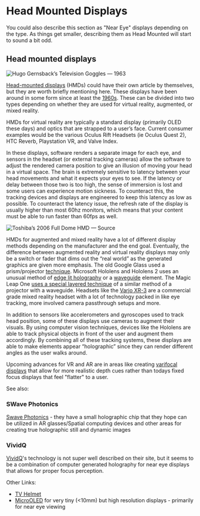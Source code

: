 # Head Mounted Displays

You could also describe this section as "Near Eye" displays depending on the type. As things get smaller, describing them as Head Mounted will start to sound a bit odd.

## Head mounted displays <a href="#e3cc" id="e3cc"></a>

![Hugo Gernsback’s Television Goggles — 1963](https://miro.medium.com/max/1400/1\*ktiFVd3sZ9XWNz53ecC4fg.jpeg)

[Head-mounted displays](https://en.wikipedia.org/wiki/Head-mounted\_display) (HMDs) could have their own article by themselves, but they are worth briefly mentioning here. These displays have been around in some form since at least the [1960s](http://www.medien.ifi.lmu.de/lehre/ss09/ar/p757-sutherland.pdf). These can be divided into two types depending on whether they are used for virtual reality, augmented, or mixed reality.

HMDs for virtual reality are typically a standard display (primarily OLED these days) and optics that are strapped to a user’s face. Current consumer examples would be the various Oculus Rift Headsets (ie Oculus Quest 2), HTC Reverb, Playstation VR, and Valve Index.&#x20;

In these displays, software renders a separate image for each eye, and sensors in the headset (or external tracking cameras) allow the software to adjust the rendered camera position to give an illusion of moving your head in a virtual space. The brain is extremely sensitive to latency between your head movements and what it expects your eyes to see. If the latency or delay between those two is too high, the sense of immersion is lost and some users can experience motion sickness. To counteract this, the tracking devices and displays are engineered to keep this latency as low as possible. To counteract the latency issue, the refresh rate of the display is usually higher than most 60hz monitors, which means that your content must be able to run faster than 60fps as well.&#x20;

![Toshiba’s 2006 Full Dome HMD — Source](https://miro.medium.com/max/936/1\*ncnBKNTaOjNtyImx5B6tMw.jpeg)

HMDs for augmented and mixed reality have a lot of different display methods depending on the manufacturer and the end goal. Eventually, the difference between augmented reality and virtual reality displays may only be a switch or fader that dims out the “real world” as the generated graphics are given more emphasis. The old Google Glass used a prism/projector [technique](http://gizmodo.com/5994132/heres-how-google-glass-actually-works). Microsoft Hololens and Hololens 2 uses an unusual method of [edge lit holography](https://www.google.com/url?sa=t\&rct=j\&q=\&esrc=s\&source=web\&cd=1\&cad=rja\&uact=8\&ved=0ahUKEwiMoNj6udPOAhXKqx4KHURhCg4QFgggMAA\&url=http%253A%252F%252Fwww.media.mit.edu%252Fspi%252FSPIPapers%252Fryder%252Fthesis.pdf\&usg=AFQjCNGsTialAqRJUC-8XRx2VTO-TpbCsg\&sig2=2QIZnMsr4VFt\_FqdZmjrow) or a [waveguide](http://www.displaydaily.com/articles/446-free-sponsored-contents/sponsored-articles/14132-waveguide-based-displays-maturing-for-augmented-reality-applications) element. The Magic Leap One [uses a special layered technique](https://venturebeat.com/2018/08/23/magic-leap-one-teardown-reveals-6-layer-display-and-video-projectors/) of a similar method of a projector with a waveguide. Headsets like the [Varjo XR-3](https://varjo.com) are a commercial grade mixed reality headset with a lot of technology packed in like eye tracking, more involved camera passthrough setups and more.

In addition to sensors like accelerometers and gyroscopes used to track head position, some of these displays use cameras to augment their visuals. By using computer vision techniques, devices like the Hololens are able to track physical objects in front of the user and augment them accordingly. By combining all of these tracking systems, these displays are able to make elements appear “holographic” since they can render different angles as the user walks around.

Upcoming advances for VR and AR are in areas like creating [varifocal displays](https://uploadvr.com/half-dome-3-prime-time/) that allow for more realistic depth cues rather than todays fixed focus displays that feel "flatter" to a user.



See also:

### SWave Photonics

[Swave Photonics](https://swave.io) - they have a small holographic chip that they hope can be utilized in AR glasses/Spatial computing devices and other areas for creating true holographic still and dynamic images

### VividQ

[VividQ](https://www.vividq.com)'s technology is not super well described on their site, but it seems to be a combination of computer generated holography for near eye displays that allows for proper focus perception.



Other Links:

* [TV Helmet](https://www.vintag.es/2019/05/tv-helmet-by-walter-pichler.html)
* [MicroOLED](https://microoled.net/) for very tiny (<10mm) but high resolution displays - primarily for near eye viewing
